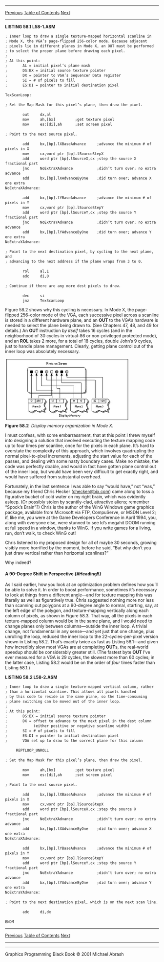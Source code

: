   ------------------------ --------------------------------- --------------------
  [Previous](58-01.html)   [Table of Contents](index.html)   [Next](58-03.html)
  ------------------------ --------------------------------- --------------------

**LISTING 58.1 L58-1.ASM**

    ; Inner loop to draw a single texture-mapped horizontal scanline in
    ; Mode X, the VGA’s page-flipped 256-color mode. Because adjacent
    ; pixels lie in different planes in Mode X, an OUT must be performed
    ; to select the proper plane before drawing each pixel.
    ;
    ; At this point:
    ;       AL = initial pixel’s plane mask
    ;       DS:BX = initial source texture pointer
    ;       DX = pointer to VGA’s Sequencer Data register
    ;       SI = # of pixels to fill
    ;       ES:DI = pointer to initial destination pixel

    TexScanLoop:

    ; Set the Map Mask for this pixel’s plane, then draw the pixel.

            out     dx,al
            mov     ah,[bx]         ;get texture pixel
            mov     es:[di],ah      ;set screen pixel

    ; Point to the next source pixel.

            add     bx,[bp].lXBaseAdvance     ;advance the minimum # of pixels in X
            mov     cx,word ptr [bp].lSourceStepX
            add     word ptr [bp].lSourceX,cx ;step the source X fractional part
            jnc     NoExtraXAdvance           ;didn’t turn over; no extra advance
            add     bx,[bp].lXAdvanceByOne    ;did turn over; advance X one extra
    NoExtraXAdvance:

            add     bx,[bp].lYBaseAdvance     ;advance the minimum # of pixels in Y
            mov     cx,word ptr [bp].lSourceStepY
            add     word ptr [bp].lSourceY,cx ;step the source Y fractional part
            jnc     NoExtraYAdvance           ;didn’t turn over; no extra advance
            add     bx,[bp].lYAdvanceByOne    ;did turn over; advance Y one extra
    NoExtraYAdvance:

    ; Point to the next destination pixel, by cycling to the next plane, and
    ; advancing to the next address if the plane wraps from 3 to 0.

            rol     al,1
            adc     di,0

    ; Continue if there are any more dest pixels to draw.

            dec     si
            jnz     TexScanLoop

Figure 58.2 shows why this cycling is necessary. In Mode X, the
page-flipped 256-color mode of the VGA, each successive pixel across a
scanline is stored in a different hardware plane, and an **OUT** to the
VGA’s hardware is needed to select the plane being drawn to. (See
Chapters 47, 48, and 49 for details.) An **OUT** instruction *by itself*
takes 16 cycles (and in the neighborhood of 30 cycles in virtual-86 or
non-privileged protected mode), and an **ROL** takes 2 more, for a total
of 18 cycles, double John’s 9 cycles, just to handle plane management.
Clearly, getting plane control out of the inner loop was absolutely
necessary.

![](images/58-02.jpg)\
 **Figure 58.2**  *Display memory organization in Mode X.*

I must confess, with some embarrassment, that at this point I threw
myself into designing a solution that involved executing the texture
mapping code up to four times per scanline, once for the pixels in each
plane. It’s hard to overstate the complexity of this approach, which
involves quadrupling the normal pixel-to-pixel increments, adjusting the
start value for each of the passes, and dealing with some nasty boundary
cases. Make no mistake, the code was perfectly doable, and would in fact
have gotten plane control out of the inner loop, but would have been
very difficult to get exactly right, and would have suffered from
substantial overhead.

Fortunately, in the last sentence I was able to say “would have,” not
“was,” because my friend Chris Hecker (checker@bix.com) came along to
toss a figurative bucket of cold water on my right brain, which was
evidently asleep. (Or possibly stolen by scantily-clad, attractive
aliens; remember “Spock’s Brain”?) Chris is the author of the WinG
Windows game graphics package, available from Microsoft via FTP,
CompuServe, or MSDN Level 2; if, like me, you were at the Game
Developers Conference in April 1994, you, along with everyone else, were
stunned to see Id’s megahit DOOM running at full speed in a window,
thanks to WinG. If you write games for a living, run, don’t walk, to
check WinG out!

Chris listened to my proposed design for all of maybe 30 seconds,
growing visibly more horrified by the moment, before he said, “But why
don’t you just draw vertical rather than horizontal scanlines?”

Why indeed?

#### A 90-Degree Shift in Perspective {#Heading5}

As I said earlier, how you look at an optimization problem defines how
you’ll be able to solve it. In order to boost performance, sometimes
it’s necessary to look at things from a different angle—and for texture
mapping this was literally as well as figuratively true. Chris suggested
nothing more nor less than scanning out polygons at a 90-degree angle to
normal, starting, say, at the left edge of the polygon, and
texture-mapping vertically along each column of pixels, as shown in
Figure 58.3. That way, all the pixels in each texture-mapped column
would be in the same plane, and I would need to change planes only
between columns—outside the inner loop. A trivial change, not
fundamental in any sense—and yet just that one change, plus unrolling
the loop, reduced the inner loop to the 22-cycles-per-pixel version
shown in Listing 58.2. That’s exactly twice as fast as Listing 58.1—and
given how incredibly slow most VGAs are at completing **OUT**s, the
real-world speedup should be considerably greater still. (The fastest
byte **OUT** I’ve ever measured for a VGA is 29 cycles, the slowest more
than 60 cycles; in the latter case, Listing 58.2 would be on the order
of *four* times faster than Listing 58.1.)

**LISTING 58.2 L58-2.ASM**

    ; Inner loop to draw a single texture-mapped vertical column, rather
    ; than a horizontal scanline. This allows all pixels handled
    ; by this code to reside in the same plane, so the time-consuming
    ; plane switching can be moved out of the inner loop.
    ;
    ; At this point:
    ;       DS:BX = initial source texture pointer
    ;       DX = offset to advance to the next pixel in the dest column
    ;            (either positive or negative scanline width)
    ;       SI = # of pixels to fill
    ;       ES:DI = pointer to initial destination pixel
    ;       VGA set up to draw to the correct plane for this column

         REPTLOOP_UNROLL

    ; Set the Map Mask for this pixel’s plane, then draw the pixel.

            mov     ah,[bx]         ;get texture pixel
            mov     es:[di],ah      ;set screen pixel

    ; Point to the next source pixel.

            add     bx,[bp].lXBaseAdvance     ;advance the minimum # of pixels in X
            mov     cx,word ptr [bp].lSourceStepX
            add     word ptr [bp].lSourceX,cx ;step the source X fractional part
            jnc     NoExtraXAdvance           ;didn’t turn over; no extra advance
            add     bx,[bp].lXAdvanceByOne    ;did turn over; advance X one extra
    NoExtraXAdvance:

            add     bx,[bp].lYBaseAdvance     ;advance the minimum # of pixels in Y
            mov     cx,word ptr [bp].lSourceStepY
            add     word ptr [bp].lSourceY,cx ;step the source Y fractional part
            jnc     NoExtraYAdvance           ;didn’t turn over; no extra advance
            add     bx,[bp].lYAdvanceByOne    ;did turn over; advance Y one extra
    NoExtraYAdvance:

    ; Point to the next destination pixel, which is on the next scan line.

            adc     di,dx

    ENDM

  ------------------------ --------------------------------- --------------------
  [Previous](58-01.html)   [Table of Contents](index.html)   [Next](58-03.html)
  ------------------------ --------------------------------- --------------------

* * * * *

Graphics Programming Black Book © 2001 Michael Abrash
